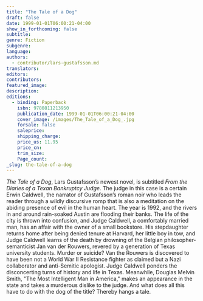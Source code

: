 ```yaml
---
title: "The Tale of a Dog"
draft: false
date: 1999-01-01T06:00:21-04:00
show_in_forthcoming: false
subtitle:
genre: Fiction
subgenre:
language:
authors:
  - contributor/lars-gustafsson.md
translators:
editors:
contributors:
featured_image:
description:
editions:
  - binding: Paperback
    isbn: 9780811213950
    publication_date: 1999-01-01T06:00:21-04:00
    cover_image: /images/The_Tale_of_a_Dog_.jpg
    forsale: false
    saleprice:
    shipping_charge:
    price_us: 11.95
    price_cn:
    trim_size:
    Page_count:
_slug: the-tale-of-a-dog
---
```


_The Tale of a Dog_, Lars Gustafsson’s newest novel, is subtitled _From the Diaries of a Texan Bankruptcy Judge_. The judge in this case is a certain Erwin CaldwelI, the narrator of Gustafsson’s roman noir who leads the reader through a wildly discursive romp that is also a meditation on the abiding presence of evil in the human heart. The year is 1992, and the rivers in and around rain-soaked Austin are flooding their banks. The life of the city is thrown into confusion, and Judge Caldwell, a comfortably married man, has an affair with the owner of a small bookstore. His stepdaughter returns home after being denied tenure at Harvard, her little boy in tow, and Judge Caldwell learns of the death by drowning of the Belgian philosopher-semanticist Jan van der Rouwers, revered by a generation of Texas university students. Murder or suicide? Van the Rouwers is discovered to have been not a World War II Resistance fighter as claimed but a Nazi collaborator and anti-Semitic apologist. Judge CaIdwell ponders the disconcerting turns of history and life in Texas. Meanwhile, Douglas Melvin Smith, "The Most Intelligent Man in America," makes an appearance in the state and takes a murderous dislike to the judge. And what does all this have to do with the dog of the title? Thereby hangs a tale.

